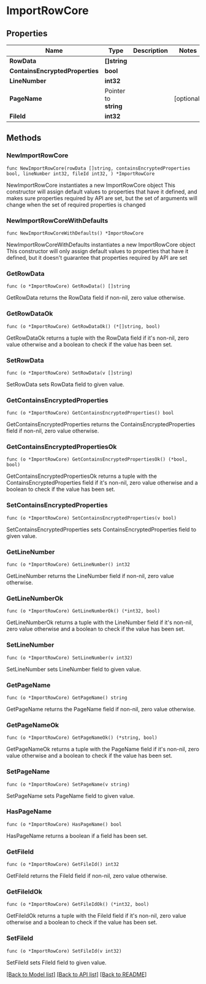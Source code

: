 # ImportRowCore

## Properties

Name | Type | Description | Notes
------------ | ------------- | ------------- | -------------
**RowData** | **[]string** |  | 
**ContainsEncryptedProperties** | **bool** |  | 
**LineNumber** | **int32** |  | 
**PageName** | Pointer to **string** |  | [optional] 
**FileId** | **int32** |  | 

## Methods

### NewImportRowCore

`func NewImportRowCore(rowData []string, containsEncryptedProperties bool, lineNumber int32, fileId int32, ) *ImportRowCore`

NewImportRowCore instantiates a new ImportRowCore object
This constructor will assign default values to properties that have it defined,
and makes sure properties required by API are set, but the set of arguments
will change when the set of required properties is changed

### NewImportRowCoreWithDefaults

`func NewImportRowCoreWithDefaults() *ImportRowCore`

NewImportRowCoreWithDefaults instantiates a new ImportRowCore object
This constructor will only assign default values to properties that have it defined,
but it doesn't guarantee that properties required by API are set

### GetRowData

`func (o *ImportRowCore) GetRowData() []string`

GetRowData returns the RowData field if non-nil, zero value otherwise.

### GetRowDataOk

`func (o *ImportRowCore) GetRowDataOk() (*[]string, bool)`

GetRowDataOk returns a tuple with the RowData field if it's non-nil, zero value otherwise
and a boolean to check if the value has been set.

### SetRowData

`func (o *ImportRowCore) SetRowData(v []string)`

SetRowData sets RowData field to given value.


### GetContainsEncryptedProperties

`func (o *ImportRowCore) GetContainsEncryptedProperties() bool`

GetContainsEncryptedProperties returns the ContainsEncryptedProperties field if non-nil, zero value otherwise.

### GetContainsEncryptedPropertiesOk

`func (o *ImportRowCore) GetContainsEncryptedPropertiesOk() (*bool, bool)`

GetContainsEncryptedPropertiesOk returns a tuple with the ContainsEncryptedProperties field if it's non-nil, zero value otherwise
and a boolean to check if the value has been set.

### SetContainsEncryptedProperties

`func (o *ImportRowCore) SetContainsEncryptedProperties(v bool)`

SetContainsEncryptedProperties sets ContainsEncryptedProperties field to given value.


### GetLineNumber

`func (o *ImportRowCore) GetLineNumber() int32`

GetLineNumber returns the LineNumber field if non-nil, zero value otherwise.

### GetLineNumberOk

`func (o *ImportRowCore) GetLineNumberOk() (*int32, bool)`

GetLineNumberOk returns a tuple with the LineNumber field if it's non-nil, zero value otherwise
and a boolean to check if the value has been set.

### SetLineNumber

`func (o *ImportRowCore) SetLineNumber(v int32)`

SetLineNumber sets LineNumber field to given value.


### GetPageName

`func (o *ImportRowCore) GetPageName() string`

GetPageName returns the PageName field if non-nil, zero value otherwise.

### GetPageNameOk

`func (o *ImportRowCore) GetPageNameOk() (*string, bool)`

GetPageNameOk returns a tuple with the PageName field if it's non-nil, zero value otherwise
and a boolean to check if the value has been set.

### SetPageName

`func (o *ImportRowCore) SetPageName(v string)`

SetPageName sets PageName field to given value.

### HasPageName

`func (o *ImportRowCore) HasPageName() bool`

HasPageName returns a boolean if a field has been set.

### GetFileId

`func (o *ImportRowCore) GetFileId() int32`

GetFileId returns the FileId field if non-nil, zero value otherwise.

### GetFileIdOk

`func (o *ImportRowCore) GetFileIdOk() (*int32, bool)`

GetFileIdOk returns a tuple with the FileId field if it's non-nil, zero value otherwise
and a boolean to check if the value has been set.

### SetFileId

`func (o *ImportRowCore) SetFileId(v int32)`

SetFileId sets FileId field to given value.



[[Back to Model list]](../README.md#documentation-for-models) [[Back to API list]](../README.md#documentation-for-api-endpoints) [[Back to README]](../README.md)


